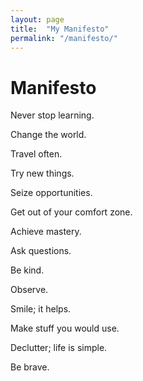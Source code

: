 ```yaml
---
layout: page
title:  "My Manifesto"
permalink: "/manifesto/"
---
```


# Manifesto

Never stop learning.

Change the world.

Travel often.

Try new things.

Seize opportunities.

Get out of your comfort zone.

Achieve mastery.

Ask questions.

Be kind.

Observe.

Smile; it helps.

Make stuff you would use.

Declutter; life is simple.

Be brave.
